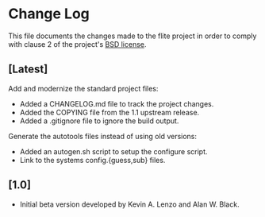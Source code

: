 # Change Log

This file documents the changes made to the flite project in order to comply
with clause 2 of the project's [BSD license](COPYING).

## [Latest]

Add and modernize the standard project files:

  * Added a CHANGELOG.md file to track the project changes.
  * Added the COPYING file from the 1.1 upstream release.
  * Added a .gitignore file to ignore the build output.

Generate the autotools files instead of using old versions:

  * Added an autogen.sh script to setup the configure script.
  * Link to the systems config.{guess,sub} files.

## [1.0]

  * Initial beta version developed by Kevin A. Lenzo and Alan W. Black.
